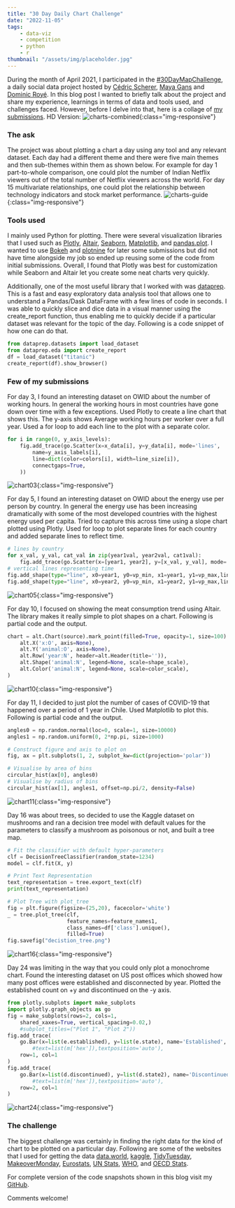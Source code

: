 ```yaml
---
title: "30 Day Daily Chart Challenge"
date: "2022-11-05"
tags:
    - data-viz
    - competition
    - python
    - r
thumbnail: "/assets/img/placeholder.jpg"
---
```

During the month of April 2021, I participated in the [#30DayMapChallenge](https://github.com/Z3tt/30DayChartChallenge_Collection2021), a daily social data project hosted by [Cédric Scherer](https://github.com/z3tt), [Maya Gans](https://github.com/MayaGans) and [Dominic Royé](https://github.com/dominicroye). In this blog post I wanted to briefly talk about the project and share my experience, learnings in terms of data and tools used, and challenges faced. However, before I delve into that, here is a collage of [my submissions](/assets/img/competitions/2021-04-Charts-Combined2.jpg). 
HD Version: ![charts-combined](/assets/img/competitions/2021-04-Charts-Combined2.jpg){:class="img-responsive"}

### The ask
The project was about plotting a chart a day using any tool and any relevant dataset. Each day had a different theme and there were five main themes and then sub-themes within them as shown below. For example for day 1 part-to-whole comparison, one could plot the number of Indian Netflix viewers out of the total number of Netflix viewers across the world. For day 15 multivariate relationships, one could plot the relationship between technology indicators and stock market performance. 
![charts-guide](/assets/img/competitions/2021-04-Charts-Combined3.png){:class="img-responsive"}

### Tools used
I mainly used Python for plotting. There were several visualization libraries that I used such as [Plotly](https://plotly.com/python/), [Altair](https://altair-viz.github.io/), [Seaborn](https://seaborn.pydata.org/), [Matplotlib](https://matplotlib.org/), and [pandas.plot](https://pandas.pydata.org/pandas-docs/stable/reference/api/pandas.DataFrame.plot.html). I wanted to use [Bokeh](https://docs.bokeh.org/en/latest/docs/gallery.html) and [plotnine](https://plotnine.readthedocs.io/en/stable/) for later some submissions but did not have time alongside my job so ended up reusing some of the code from initial submissions. Overall, I found that Plotly was best for customization while Seaborn and Altair let you create some neat charts very quickly.

Additionally, one of the most useful library that I worked with was [dataprep](https://pypi.org/project/dataprep/). This is a fast and easy exploratory data analysis tool that allows one to understand a Pandas/Dask DataFrame with a few lines of code in seconds. I was able to quickly slice and dice data in a visual manner using the create_report function, thus enabling me to quickly decide if a particular dataset was relevant for the topic of the day. Following is a code snippet of how one can do that. 

```python
from dataprep.datasets import load_dataset
from dataprep.eda import create_report
df = load_dataset("titanic")
create_report(df).show_browser()
```

### Few of my submissions
For day 3, I found an interesting dataset on OWID about the number of working hours. In general the working hours in most countries have gone down over time with a few exceptions. Used Plotly to create a line chart that shows this. The y-axis shows Average working hours per worker over a full year. Used a for loop to add each line to the plot with a separate color. 
```python
for i in range(0, y_axis_levels):
    fig.add_trace(go.Scatter(x=x_data[i], y=y_data[i], mode='lines',
        name=y_axis_labels[i],
        line=dict(color=colors[i], width=line_size[i]),
        connectgaps=True,
    ))
```
![chart03](/assets/img/competitions/charts-2021-04/2021-04-03.png){:class="img-responsive"} 

For day 5, I found an interesting dataset on OWID about the energy use per person by country. In general the energy use has been increasing dramatically with some of the most developed countries with the highest energy used per capita. Tried to capture this across time using a slope chart plotted using Plotly. Used for loop to plot separate lines for each country and added separate lines to reflect time. 
```python
# lines by country
for x_val, y_val, cat_val in zip(year1val, year2val, cat1val):
    fig.add_trace(go.Scatter(x=[year1, year2], y=[x_val, y_val], mode='lines+markers+text', text=[cat_val, cat_val], textposition=['middle left', 'middle right'] ))
# vertical lines representing time
fig.add_shape(type="line", x0=year1, y0=vp_min, x1=year1, y1=vp_max,line=dict(color="Grey",width=2))
fig.add_shape(type="line", x0=year2, y0=vp_min, x1=year2, y1=vp_max,line=dict(color="Grey",width=2))
```
![chart05](/assets/img/competitions/charts-2021-04/2021-04-05.png){:class="img-responsive"} 

For day 10, I focused on showing the meat consumption trend using Altair. The library makes it really simple to plot shapes on a chart. Following is partial code and the output. 
```python
chart = alt.Chart(source).mark_point(filled=True, opacity=1, size=100).encode(
    alt.X('x:O', axis=None),
    alt.Y('animal:O', axis=None),
    alt.Row('year:N', header=alt.Header(title='')),
    alt.Shape('animal:N', legend=None, scale=shape_scale),
    alt.Color('animal:N', legend=None, scale=color_scale),
)
```
![chart10](/assets/img/competitions/charts-2021-04/2021-04-10.png){:class="img-responsive"} 

For day 11, I decided to just plot the number of cases of COVID-19 that happened over a period of 1 year in Chile. Used Matplotlib to plot this. Following is partial code and the output. 
```python
angles0 = np.random.normal(loc=0, scale=1, size=10000)
angles1 = np.random.uniform(0, 2*np.pi, size=1000)

# Construct figure and axis to plot on
fig, ax = plt.subplots(1, 2, subplot_kw=dict(projection='polar'))

# Visualise by area of bins
circular_hist(ax[0], angles0)
# Visualise by radius of bins
circular_hist(ax[1], angles1, offset=np.pi/2, density=False)
```
![chart11](/assets/img/competitions/charts-2021-04/2021-04-11.png){:class="img-responsive"} 

Day 16 was about trees, so decided to use the Kaggle dataset on mushrooms and ran a decision tree model with default values for the parameters to classify a mushroom as poisonous or not, and built a  tree map. 
```python
# Fit the classifier with default hyper-parameters
clf = DecisionTreeClassifier(random_state=1234)
model = clf.fit(X, y)

# Print Text Representation
text_representation = tree.export_text(clf)
print(text_representation)

# Plot Tree with plot_tree
fig = plt.figure(figsize=(25,20), facecolor='white')
_ = tree.plot_tree(clf, 
                   feature_names=feature_names1,  
                   class_names=df['class'].unique(),
                   filled=True)
fig.savefig("decistion_tree.png")
```
![chart16](/assets/img/competitions/charts-2021-04/2021-04-16.png){:class="img-responsive"} 

Day 24 was limiting in the way that you could only plot a monochrome chart. Found the interesting dataset on US post offices which showed how many post offices were established and disconnected by year. Plotted the established count on +y and discontinued on the -y axis. 
```python
from plotly.subplots import make_subplots
import plotly.graph_objects as go
fig = make_subplots(rows=2, cols=1,
    shared_xaxes=True, vertical_spacing=0.02,)
    #subplot_titles=("Plot 1", "Plot 2"))
fig.add_trace(
    go.Bar(x=list(e.established), y=list(e.state), name='Established', marker_color=chosen_color),
        #text=list(m['hex']),textposition='auto'),
    row=1, col=1
)
fig.add_trace(
    go.Bar(x=list(d.discontinued), y=list(d.state2), name='Discontinued', marker_color=chosen_color),
        #text=list(m['hex']),textposition='auto'),
    row=2, col=1
)
```
![chart24](/assets/img/competitions/charts-2021-04/2021-04-24.png){:class="img-responsive"} 

### The challenge
The biggest challenge was certainly in finding the right data for the kind of chart to be plotted on a particular day. Following are some of the websites that I used for getting the data [data.world](https://data.world/), [kaggle](https://www.kaggle.com/datasets), [TidyTuesday](https://github.com/rfordatascience/tidytuesday/tree/master/data/2021), [MakeoverMonday](https://www.makeovermonday.co.uk/data/), 
[Eurostats](https://ec.europa.eu/eurostat), [UN Stats](https://unstats.un.org/home/), [WHO](https://www.who.int/data/collections), and [OECD Stats](https://stats.oecd.org/). 

For complete version of the code snapshots shown in this blog visit my [GitHub](https://github.com/vivekparasharr/Challenges-and-Competitions/tree/main/30DayChartChallenge). 

Comments welcome!
